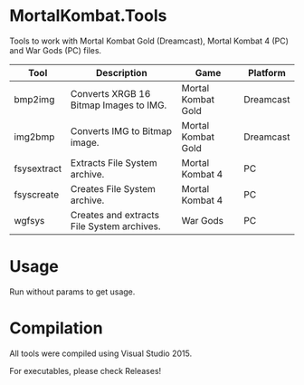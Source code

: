 # MortalKombat.Tools
Tools to work with Mortal Kombat Gold (Dreamcast), Mortal Kombat 4 (PC) and War Gods (PC) files. 

| Tool | Description | Game | Platform | 
|     ---      |     ---        |    ---        |   ---        | 
| bmp2img   | Converts XRGB 16 Bitmap Images to IMG.     | Mortal Kombat Gold   | Dreamcast |
| img2bmp    | Converts IMG to Bitmap image.      | Mortal Kombat Gold     | Dreamcast |
| fsysextract    | Extracts File System archive.      | Mortal Kombat 4      | PC |
| fsyscreate    | Creates File System archive.      | Mortal Kombat 4      | PC |
| wgfsys    | Creates and extracts File System archives.      | War Gods      | PC |

# Usage
Run without params to get usage.

# Compilation
All tools were compiled using Visual Studio 2015. 

For executables, please check Releases!
